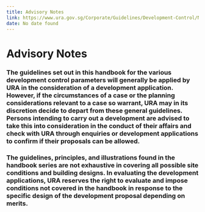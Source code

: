 ```yaml
---
title: Advisory Notes
link: https://www.ura.gov.sg/Corporate/Guidelines/Development-Control/Non-Residential/Agriculture/Advisory-Notes
date: No date found
---
```


# Advisory Notes

### The guidelines set out in this handbook for the various development control parameters will generally be applied by URA in the consideration of a development application. However, if the circumstances of a case or the planning considerations relevant to a case so warrant, URA may in its discretion decide to depart from these general guidelines. Persons intending to carry out a development are advised to take this into consideration in the conduct of their affairs and check with URA through enquiries or development applications to confirm if their proposals can be allowed.

### The guidelines, principles, and illustrations found in the handbook series are not exhaustive in covering all possible site conditions and building designs. In evaluating the development applications, URA reserves the right to evaluate and impose conditions not covered in the handbook in response to the specific design of the development proposal depending on merits.
